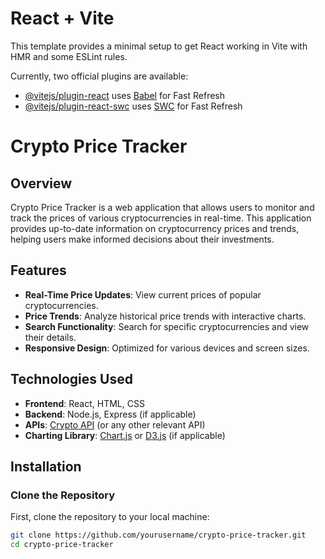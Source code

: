 # React + Vite

This template provides a minimal setup to get React working in Vite with HMR and some ESLint rules.

Currently, two official plugins are available:

- [@vitejs/plugin-react](https://github.com/vitejs/vite-plugin-react/blob/main/packages/plugin-react/README.md) uses [Babel](https://babeljs.io/) for Fast Refresh
- [@vitejs/plugin-react-swc](https://github.com/vitejs/vite-plugin-react-swc) uses [SWC](https://swc.rs/) for Fast Refresh

# Crypto Price Tracker

## Overview

Crypto Price Tracker is a web application that allows users to monitor and track the prices of various cryptocurrencies in real-time. This application provides up-to-date information on cryptocurrency prices and trends, helping users make informed decisions about their investments.

## Features

- **Real-Time Price Updates**: View current prices of popular cryptocurrencies.
- **Price Trends**: Analyze historical price trends with interactive charts.
- **Search Functionality**: Search for specific cryptocurrencies and view their details.
- **Responsive Design**: Optimized for various devices and screen sizes.

## Technologies Used

- **Frontend**: React, HTML, CSS
- **Backend**: Node.js, Express (if applicable)
- **APIs**: [Crypto API](https://www.coingecko.com/en/api) (or any other relevant API)
- **Charting Library**: [Chart.js](https://www.chartjs.org/) or [D3.js](https://d3js.org/) (if applicable)

## Installation

### Clone the Repository

First, clone the repository to your local machine:

```bash
git clone https://github.com/yourusername/crypto-price-tracker.git
cd crypto-price-tracker
